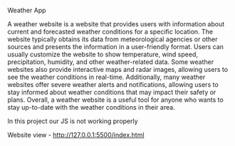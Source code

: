 Weather App 

A weather website is a website that provides users with information about current and forecasted weather conditions for a specific location. The website typically obtains its data from meteorological agencies or other sources and presents the information in a user-friendly format. Users can usually customize the website to show temperature, wind speed, precipitation, humidity, and other weather-related data. Some weather websites also provide interactive maps and radar images, allowing users to see the weather conditions in real-time. Additionally, many weather websites offer severe weather alerts and notifications, allowing users to stay informed about weather conditions that may impact their safety or plans. Overall, a weather website is a useful tool for anyone who wants to stay up-to-date with the weather conditions in their area. 

In this project our JS is not working properly 


Website view -  http://127.0.0.1:5500/index.html  


